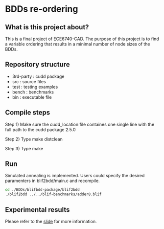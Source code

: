 # BDDs re-ordering


## What is this project about?
This is a final project of ECE6740-CAD. The purpose of this project is to find a variable ordering that results in a minimal number of node sizes of the BDDs.  


## Repository structure
- 3rd-party : cudd package
- src : source files
- test : testing examples
- bench : benchmarks
- bin : executable file


## Compile steps
Step 1)
Make sure the cudd_location file containes one single line with the full path to the cudd package 2.5.0

Step 2)
Type make distclean

Step 3) 
Type make


## Run
Simulated annealing is implemented. Users could specify the desired paramenters in blif2bdd/main.c and recompile.
```bash
cd ./BDDs/blifbdd-package/blif2bdd
./blif2bdd ../../blif-benchmarks/adder8.blif

```

## Experimental results
Please refer to the <a href="https://github.com/cheng-hsiang-chiu/ECE6740-CAD/slide.pdf">slide</a> for more information.
